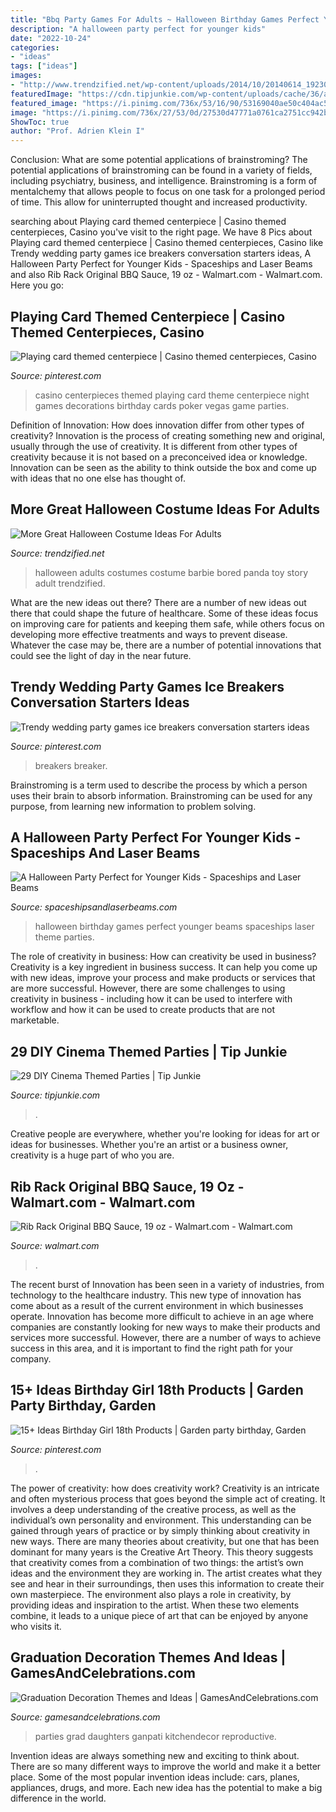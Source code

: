```yaml
---
title: "Bbq Party Games For Adults ~ Halloween Birthday Games Perfect Younger Beams Spaceships Laser Theme Parties"
description: "A halloween party perfect for younger kids"
date: "2022-10-24"
categories:
- "ideas"
tags: ["ideas"]
images:
- "http://www.trendzified.net/wp-content/uploads/2014/10/20140614_192304__880.jpg"
featuredImage: "https://cdn.tipjunkie.com/wp-content/uploads/cache/36/ab/36ab7ccbd250e8b352b3e1b081974704.jpg"
featured_image: "https://i.pinimg.com/736x/53/16/90/53169040ae50c404ac508ec5c89c8ef2--casino-theme-casino-party.jpg"
image: "https://i.pinimg.com/736x/27/53/0d/27530d47771a0761ca2751cc942bafed.jpg"
ShowToc: true
author: "Prof. Adrien Klein I"
---
```



Conclusion: What are some potential applications of brainstroming?
The potential applications of brainstroming can be found in a variety of fields, including psychiatry, business, and intelligence. Brainstroming is a form of mentalchemy that allows people to focus on one task for a prolonged period of time. This allow for uninterrupted thought and increased productivity.

	

		
searching about Playing card themed centerpiece | Casino themed centerpieces, Casino you've visit to the right page. We have 8 Pics about Playing card themed centerpiece | Casino themed centerpieces, Casino like Trendy wedding party games ice breakers conversation starters ideas, A Halloween Party Perfect for Younger Kids - Spaceships and Laser Beams and also Rib Rack Original BBQ Sauce, 19 oz - Walmart.com - Walmart.com. Here you go:
		
    
## Playing Card Themed Centerpiece | Casino Themed Centerpieces, Casino

<img loading=lazy src="https://i.pinimg.com/736x/53/16/90/53169040ae50c404ac508ec5c89c8ef2--casino-theme-casino-party.jpg" onerror="this.onerror=null;this.src='https://tse1.mm.bing.net/th?id=OIP.pA2m1InFGRFB_nXzKFV7fgHaJ4&amp;pid=15.1';" alt="Playing card themed centerpiece | Casino themed centerpieces, Casino">

_Source: pinterest.com_

>casino centerpieces themed playing card theme centerpiece night games decorations birthday cards poker vegas game parties. 

	

Definition of Innovation: How does innovation differ from other types of creativity?
Innovation is the process of creating something new and original, usually through the use of creativity. It is different from other types of creativity because it is not based on a preconceived idea or knowledge. Innovation can be seen as the ability to think outside the box and come up with ideas that no one else has thought of.

    
## More Great Halloween Costume Ideas For Adults

<img loading=lazy src="http://www.trendzified.net/wp-content/uploads/2014/10/20140614_192304__880.jpg" onerror="this.onerror=null;this.src='https://tse3.mm.bing.net/th?id=OIP.2sOPFmNsFw2Ok6yFEPjCFAHaJ3&amp;pid=15.1';" alt="More Great Halloween Costume Ideas For Adults">

_Source: trendzified.net_

>halloween adults costumes costume barbie bored panda toy story adult trendzified. 

	

What are the new ideas out there?
There are a number of new ideas out there that could shape the future of healthcare. Some of these ideas focus on improving care for patients and keeping them safe, while others focus on developing more effective treatments and ways to prevent disease. Whatever the case may be, there are a number of potential innovations that could see the light of day in the near future.

    
## Trendy Wedding Party Games Ice Breakers Conversation Starters Ideas

<img loading=lazy src="https://i.pinimg.com/736x/27/53/0d/27530d47771a0761ca2751cc942bafed.jpg" onerror="this.onerror=null;this.src='https://tse3.mm.bing.net/th?id=OIP.smXhMbnJ1h7rXxmv2D3NaQAAAA&amp;pid=15.1';" alt="Trendy wedding party games ice breakers conversation starters ideas">

_Source: pinterest.com_

>breakers breaker. 

	

Brainstroming is a term used to describe the process by which a person uses their brain to absorb information. Brainstroming can be used for any purpose, from learning new information to problem solving.

    
## A Halloween Party Perfect For Younger Kids - Spaceships And Laser Beams

<img loading=lazy src="https://spaceshipsandlaserbeams.com/wp-content/uploads/2015/09/halloween-party-ideas-kids-009.jpg" onerror="this.onerror=null;this.src='https://tse4.mm.bing.net/th?id=OIP.b2twm2jyoNUdGBuhoEZP_AHaLH&amp;pid=15.1';" alt="A Halloween Party Perfect for Younger Kids - Spaceships and Laser Beams">

_Source: spaceshipsandlaserbeams.com_

>halloween birthday games perfect younger beams spaceships laser theme parties. 

	

The role of creativity in business: How can creativity be used in business?
Creativity is a key ingredient in business success. It can help you come up with new ideas, improve your process and make products or services that are more successful. However, there are some challenges to using creativity in business - including how it can be used to interfere with workflow and how it can be used to create products that are not marketable.

    
## 29 DIY Cinema Themed Parties | Tip Junkie

<img loading=lazy src="https://cdn.tipjunkie.com/wp-content/uploads/cache/36/ab/36ab7ccbd250e8b352b3e1b081974704.jpg" onerror="this.onerror=null;this.src='https://tse1.mm.bing.net/th?id=OIP.zVWjQ0zi5FlC4ETRNfWSugHaLH&amp;pid=15.1';" alt="29 DIY Cinema Themed Parties | Tip Junkie">

_Source: tipjunkie.com_

>. 

	

Creative people are everywhere, whether you're looking for ideas for art or ideas for businesses. Whether you're an artist or a business owner, creativity is a huge part of who you are.

    
## Rib Rack Original BBQ Sauce, 19 Oz - Walmart.com - Walmart.com

<img loading=lazy src="https://i5.walmartimages.com/asr/d28341a5-5062-4f7c-889e-db600bb10ac7.b509d08ff077a23386e43da0bde92f0d.jpeg" onerror="this.onerror=null;this.src='https://tse2.mm.bing.net/th?id=OIP.QR203tGs4nze82kaziAAiwHaRO&amp;pid=15.1';" alt="Rib Rack Original BBQ Sauce, 19 oz - Walmart.com - Walmart.com">

_Source: walmart.com_

>. 

	

The recent burst of Innovation has been seen in a variety of industries, from technology to the healthcare industry. This new type of innovation has come about as a result of the current environment in which businesses operate. Innovation has become more difficult to achieve in an age where companies are constantly looking for new ways to make their products and services more successful. However, there are a number of ways to achieve success in this area, and it is important to find the right path for your company.

    
## 15+ Ideas Birthday Girl 18th Products | Garden Party Birthday, Garden

<img loading=lazy src="https://i.pinimg.com/736x/08/86/fe/0886fe58c5029f0ce8feb76e19808c61.jpg" onerror="this.onerror=null;this.src='https://tse3.mm.bing.net/th?id=OIP.fh5dR-QOexWz7wlE3UxfFwAAAA&amp;pid=15.1';" alt="15+ Ideas Birthday Girl 18th Products | Garden party birthday, Garden">

_Source: pinterest.com_

>. 

	

The power of creativity: how does creativity work?
Creativity is an intricate and often mysterious process that goes beyond the simple act of creating. It involves a deep understanding of the creative process, as well as the individual’s own personality and environment. This understanding can be gained through years of practice or by simply thinking about creativity in new ways.
There are many theories about creativity, but one that has been dominant for many years is the Creative Art Theory. This theory suggests that creativity comes from a combination of two things: the artist’s own ideas and the environment they are working in. The artist creates what they see and hear in their surroundings, then uses this information to create their own masterpiece. The environment also plays a role in creativity, by providing ideas and inspiration to the artist. When these two elements combine, it leads to a unique piece of art that can be enjoyed by anyone who visits it.

    
## Graduation Decoration Themes And Ideas | GamesAndCelebrations.com

<img loading=lazy src="https://www.gamesandcelebrations.com/wp-content/uploads/2017/03/Graduation-Decorations.jpg" onerror="this.onerror=null;this.src='https://tse1.mm.bing.net/th?id=OIP.IfYv3gnFRV0aDjTg9V_IkgHaFj&amp;pid=15.1';" alt="Graduation Decoration Themes and Ideas | GamesAndCelebrations.com">

_Source: gamesandcelebrations.com_

>parties grad daughters ganpati kitchendecor reproductive. 

	

Invention ideas are always something new and exciting to think about. There are so many different ways to improve the world and make it a better place. Some of the most popular invention ideas include: cars, planes, appliances, drugs, and more. Each new idea has the potential to make a big difference in the world.

